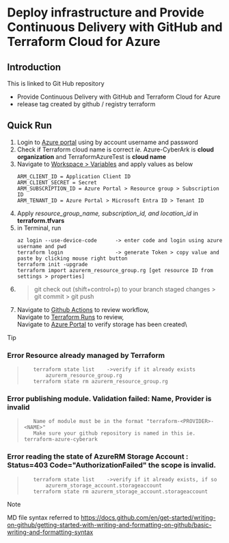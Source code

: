 # Deploy infrastructure and Provide Continuous Delivery with GitHub and Terraform Cloud for Azure

## Introduction 
This is linked to Git Hub repository 
- Provide Continuous Delivery with GitHub and Terraform Cloud for Azure
- release tag created by github / registry terraform

## Quick Run
1.  Login to [Azure portal](portal.azure.com) using by account username and password
2.  Check if Terraform cloud name is correct 
    *ie.* Azure-CyberArk is **cloud organization** and TerraformAzureTest is **cloud name** 
3.  Navigate to [Workspace > Variables](https://app.terraform.io/app/Azure-CyberArk/workspaces/TerraformAzureTest/variables)
    and apply values as below
    ```
    ARM_CLIENT_ID = Application Client ID
    ARM_CLIENT_SECRET = Secret
    ARM_SUBSCRIPTION_ID = Azure Portal > Resource group > Subscription ID
    ARM_TENANT_ID = Azure Portal > Microsoft Entra ID > Tenant ID
    ```
4.  Apply *resource_group_name, subscription_id, and location_id* in **terraform.tfvars**
5.  in Terminal, run
    ```
    az login --use-device-code      -> enter code and login using azure username and pwd
    terraform login                 -> generate Token > copy value and paste by clicking mouse right button
    terraform init -upgrade
    terraform import azurerm_resource_group.rg [get resource ID from settings > properties]
    ```
6.  > git check out    (shift+control+p) to your branch
    > staged changes > git commit > git push
7.  Navigate to [Github Actions](https://github.com/juliayjung/terraform-azure-cyberark/actions) to review workflow, \
    Navigate to [Terraform Runs](https://app.terraform.io/app/Azure-CyberArk/workspaces/TerraformAzureTest/runs) to review, \
    Navigate to [Azure Portal](https://portal.azure.com/#home) to verify storage has been created\

> [!TIP]
###   Error Resource already managed by Terraform
>        terraform state list    ->verify if it already exists
>            azurerm_resource_group.rg
>        terraform state rm azurerm_resource_group.rg

###   Error publishing module. Validation failed: Name, Provider is invalid
>        Name of module must be in the format "terraform-<PROVIDER>-<NAME>"
>        Make sure your github repository is named in this ie. terraform-azure-cyberark

###   Error reading the state of AzureRM Storage Account : Status=403 Code="AuthorizationFailed" the scope is invalid.
>        terraform state list    ->verify if it already exists, if so
>            azurerm_storage_account.storageaccount
>        terraform state rm azurerm_storage_account.storageaccount

> [!NOTE]
> MD file syntax referred to https://docs.github.com/en/get-started/writing-on-github/getting-started-with-writing-and-formatting-on-github/basic-writing-and-formatting-syntax